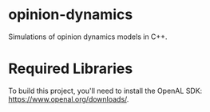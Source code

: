 # opinion-dynamics
Simulations of opinion dynamics models in C++.

# Required Libraries
To build this project, you'll need to install the OpenAL SDK: https://www.openal.org/downloads/.
